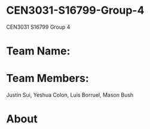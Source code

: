 # CEN3031-S16799-Group-4
CEN3031 S16799 Group 4

# Team Name:
# Team Members: 
Justin Sui,
Yeshua Colon,
Luis Borruel,
Mason Bush

# About

